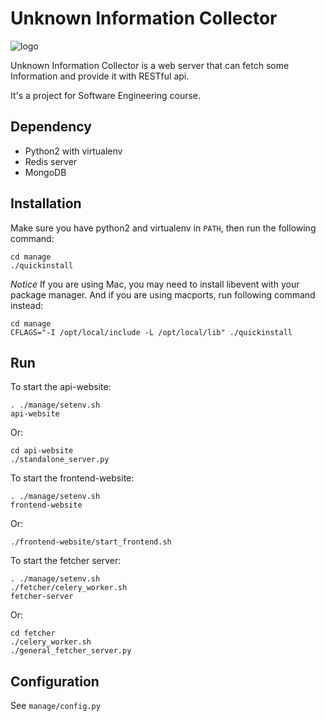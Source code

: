 # Unknown Information Collector

  ![logo](https://git.net9.org/blxlrsmb/unknown/raw/master/docs/logo/logo.png)

  Unknown Information Collector is a web server that can fetch some Information and provide it with RESTful api.

  It's a project for Software Engineering course.

## Dependency

  + Python2 with virtualenv
  + Redis server
  + MongoDB

## Installation

Make sure you have python2 and virtualenv in ``PATH``, then run the following command:

	cd manage
	./quickinstall

*Notice* If you are using Mac, you may need to install libevent with your package manager.
And if you are using macports, run following command instead:

	cd manage
	CFLAGS="-I /opt/local/include -L /opt/local/lib" ./quickinstall

## Run
To start the api-website:

	. ./manage/setenv.sh
	api-website

Or:

	cd api-website
	./standalone_server.py

To start the frontend-website:

	. ./manage/setenv.sh
	frontend-website

Or:

	./frontend-website/start_frontend.sh

To start the fetcher server:

	. ./manage/setenv.sh
	./fetcher/celery_worker.sh
	fetcher-server

Or:

	cd fetcher
	./celery_worker.sh
	./general_fetcher_server.py


## Configuration
See ``manage/config.py``
